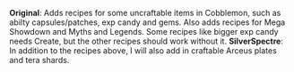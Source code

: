 **Original**: Adds recipes for some uncraftable items in Cobblemon, such as abilty capsules/patches, exp candy and gems. Also adds recipes for Mega Showdown and Myths and Legends. Some recipes like bigger exp candy needs Create, but the other recipes should work without it.
**SilverSpectre**: In addition to the recipes above, I will also add in craftable Arceus plates and tera shards.
